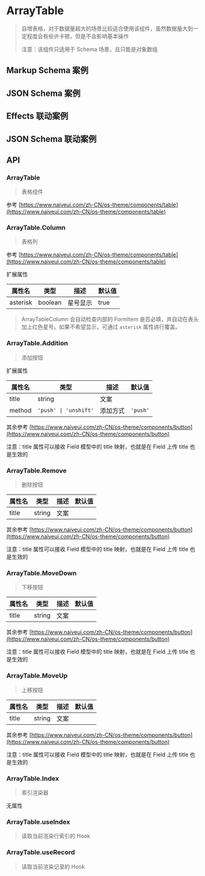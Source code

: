# ArrayTable

> 自增表格，对于数据量超大的场景比较适合使用该组件，虽然数据量大到一定程度会有些许卡顿，但是不会影响基本操作
>
> 注意：该组件只适用于 Schema 场景，且只能是对象数组

## Markup Schema 案例

<dumi-previewer demoPath="guide/array-table/markup-schema" />

## JSON Schema 案例

<dumi-previewer demoPath="guide/array-table/json-schema" />

## Effects 联动案例

<dumi-previewer demoPath="guide/array-table/effects-markup-schema" />

## JSON Schema 联动案例

<dumi-previewer demoPath="guide/array-table/effects-json-schema" />

## API

### ArrayTable

> 表格组件

参考 [https://www.naiveui.com/zh-CN/os-theme/components/table](https://www.naiveui.com/zh-CN/os-theme/components/table)

### ArrayTable.Column

> 表格列

参考 [https://www.naiveui.com/zh-CN/os-theme/components/table](https://www.naiveui.com/zh-CN/os-theme/components/table)

扩展属性

| 属性名   | 类型    | 描述     | 默认值 |
| -------- | ------- | -------- | ------ |
| asterisk | boolean | 星号显示 | true   |

> ArrayTableColumn 会自动检查内部的 FormItem 是否必填，并自动在表头加上红色星号。如果不希望显示，可通过 `asterisk` 属性进行覆盖。

### ArrayTable.Addition

> 添加按钮

扩展属性

| 属性名 | 类型                  | 描述     | 默认值   |
| ------ | --------------------- | -------- | -------- |
| title  | string                | 文案     |          |
| method | `'push' \| 'unshift'` | 添加方式 | `'push'` |

其余参考 [https://www.naiveui.com/zh-CN/os-theme/components/button](https://www.naiveui.com/zh-CN/os-theme/components/button)

注意：title 属性可以接收 Field 模型中的 title 映射，也就是在 Field 上传 title 也是生效的

### ArrayTable.Remove

> 删除按钮

| 属性名 | 类型   | 描述 | 默认值 |
| ------ | ------ | ---- | ------ |
| title  | string | 文案 |        |

其余参考 [https://www.naiveui.com/zh-CN/os-theme/components/button](https://www.naiveui.com/zh-CN/os-theme/components/button)

注意：title 属性可以接收 Field 模型中的 title 映射，也就是在 Field 上传 title 也是生效的

### ArrayTable.MoveDown

> 下移按钮

| 属性名 | 类型   | 描述 | 默认值 |
| ------ | ------ | ---- | ------ |
| title  | string | 文案 |        |

其余参考 [https://www.naiveui.com/zh-CN/os-theme/components/button](https://www.naiveui.com/zh-CN/os-theme/components/button)

注意：title 属性可以接收 Field 模型中的 title 映射，也就是在 Field 上传 title 也是生效的

### ArrayTable.MoveUp

> 上移按钮

| 属性名 | 类型   | 描述 | 默认值 |
| ------ | ------ | ---- | ------ |
| title  | string | 文案 |        |

其余参考 [https://www.naiveui.com/zh-CN/os-theme/components/button](https://www.naiveui.com/zh-CN/os-theme/components/button)

注意：title 属性可以接收 Field 模型中的 title 映射，也就是在 Field 上传 title 也是生效的

### ArrayTable.Index

> 索引渲染器

无属性

### ArrayTable.useIndex

> 读取当前渲染行索引的 Hook

### ArrayTable.useRecord

> 读取当前渲染记录的 Hook
